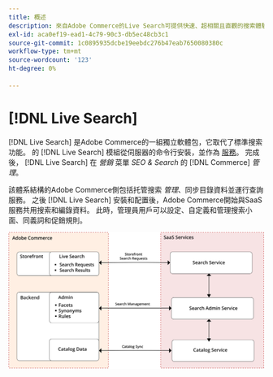 ```yaml
---
title: 概述
description: 來自Adobe Commerce的Live Search可提供快速、超相關且直觀的搜索體驗。
exl-id: aca0ef19-ead1-4c79-90c3-db5ec48cb3c1
source-git-commit: 1c0895935dcbe19eebdc276b47eab7650080380c
workflow-type: tm+mt
source-wordcount: '123'
ht-degree: 0%

---
```


# [!DNL Live Search]

[!DNL Live Search] 是Adobe Commerce的一組獨立軟體包，它取代了標準搜索功能。 的 [!DNL Live Search] 模組從伺服器的命令行安裝，並作為 [服務](../landing/saas.md)。 完成後， [!DNL Live Search] 在 *營銷* 菜單 *SEO &amp; Search* 的 [!DNL Commerce] *管理*。

該體系結構的Adobe Commerce側包括托管搜索 *管理*、同步目錄資料並運行查詢服務。 之後 [!DNL Live Search] 安裝和配置後，Adobe Commerce開始與SaaS服務共用搜索和編錄資料。 此時，管理員用戶可以設定、自定義和管理搜索小面、同義詞和促銷規則。

![即時搜索體系結構圖](assets/architecture-diagram.svg)
